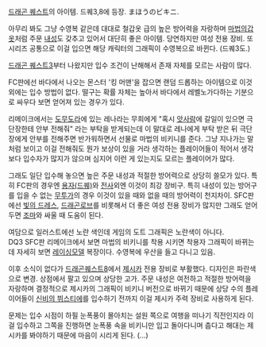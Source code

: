 [드래곤 퀘스트](%EB%93%9C%EB%9E%98%EA%B3%A4%20%ED%80%98%EC%8A%A4%ED%8A%B8.md)의
아이템. 드퀘3,8에 등장. まほうのビキニ.

아무리 봐도 그냥 수영복 같은데 대대로 철갑옷 급의 높은 방어력을 자랑하며 [마법의갑옷](%EB%A7%88%EB%B2%95%EC%9D%98%20%EA%B0%91%EC%98%B7.md)처럼 주문
[내성](%EB%82%B4%EC%84%B1.md)도 갖추고 있어서 대단히 좋은 아이템. 당연하지만 여성 전용 장비. 또 시리즈 공통으로
이걸 입으면 해당 캐릭터의 그래픽이 수영복으로 바뀐다. (드퀘3도.)

[드래곤 퀘스트3](%EB%93%9C%EB%9E%98%EA%B3%A4%20%ED%80%98%EC%8A%A4%ED%8A%B83.md)부터
나왔지만 입수 조건이 난해해서 존재 자체를 모르는 사람이 많다.

FC판에선 바다에서 나오는 몬스터 '킹 머맨'을 잡으면 랜덤 드롭하는 아이템으로 이것 외에는 입수 방법이 없다. 떨구는 확률 자체는 높아서
바다에서 레벨노가다하는 기분으로 싸우다 보면 얻어져 있는 경우가 있다.

리메이크에서는 [도무도라](%EB%8F%84%EB%AC%B4%EB%8F%84%EB%9D%BC.md)에 있는 레나라는 무희에게 "혹시
[앗사람](%EC%95%97%EC%82%AC%EB%9E%8C.md)에 갈일이 있으면 극단장한테 안부 전해줘" 라는 부탁을 받게되는데 이
말대로 레나에게 부탁 받은 뒤 극단장에게 안부를 전해주면 반가워하면서 선물로 마법의 비키니를 준다. 그냥 지나가는 말처럼 보이고 이걸
전해줘도 뭔가 보상이 있을 거라 생각하는 플레이어들이 적어서 생각보다 입수자가 많지가 않으며 심지어 이런 게 있는지도 모르는 플레이어가
많다.

그래도 일단 입수해 놓으면 높은 주문 내성과 적절한 방어력으로 상당히 쓸모가 있다. 특히 FC판의 경우엔
[용자(드퀘)](%EC%9A%A9%EC%9E%90%28%EB%93%9C%ED%80%98%29.md)와
[전사](%EC%A0%84%EC%82%AC.md)외엔 이것이 최강 장비구. 특히 내성이 있는 방어구를 입을 수 없는
[무투가](%EB%AC%B4%ED%88%AC%EA%B0%80.md)의 경우 이것이 있을 때와 없을 때의 방어력이 천지차이. SFC판에선
[빛의 드레스](%EB%B9%9B%EC%9D%98%20%EB%93%9C%EB%A0%88%EC%8A%A4.md), [드래곤로브](%EB%93%9C%EB%9E%98%EA%B3%A4%20%EB%A1%9C%EB%B8%8C.md)를 비롯해서 더 좋은 여성 전용
장비가 많지만 그래도 얻어두면 [조마](%EC%A1%B0%EB%A7%88.md)와 싸울 때 도움이 된다.

여담으로 일러스트에선 노란 색인데 게임의 도트 그래픽은 노란색이 아니다.  
DQ3 SFC판 리메이크에서 보면 마법의 비키니를 착용 시키면 착용자 그래픽이 바뀌는데 자세히 보면 [레이싱모델](%EB%A0%88%EC%9D%B4%EC%8B%B1%20%EB%AA%A8%EB%8D%B8.md) 복장이다. 수영복에 우산을 들고
다니고 있음.

이후 소식이 없다가 [드래곤퀘스트8](%EB%93%9C%EB%9E%98%EA%B3%A4%20%ED%80%98%EC%8A%A4%ED%8A%B88.md)에서
[제시카](%EC%A0%9C%EC%8B%9C%EC%B9%B4.md) 전용 장비로 부활했다. 디자인은 파란색으로 변경. 상점에서 팔고
있으며 상당한 고가. 주문 내성은 여전하고 적절한 방어력을 자랑하며 결정적으로 제시카의 그래픽이 비키니 버전으로 바뀌기 때문에 상당 수의
플레이어들이 [신비의 뷔스티에](%EC%8B%A0%EB%B9%84%EC%9D%98%20%EB%B7%94%EC%8A%A4%ED%8B%B0%EC%97%90.md)를 입수하기 전까지 이걸 제시카 주력 장비로 사용하게 된다.

문제는 입수 시점이 하필 눈폭풍이 몰아치는 설원 쪽으로 여행을 떠나기 직전인지라 이걸 입수하고 그쪽을 진행하면 눈폭풍 속을 비키니만 입고
돌아다니며 춥다고 해대는 제시카를 봐야하기 때문에 마음이 시리게 된다. (...)

